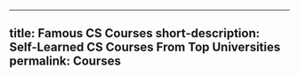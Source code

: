 <!--
 * @Author: Silva xiaosuda1997@outlook.com
 * @Date: 2023-03-22 18:38:53
 * @LastEditors: Silva xiaosuda1997@outlook.com
 * @LastEditTime: 2023-03-22 19:08:55
 * @FilePath: /SilvaXiang.github.io/_category/2-Course.markdown
 * @Description: 这是默认设置,请设置`customMade`, 打开koroFileHeader查看配置 进行设置: https://github.com/OBKoro1/koro1FileHeader/wiki/%E9%85%8D%E7%BD%AE
-->
---
title: Famous CS Courses
short-description: Self-Learned CS Courses From Top Universities
permalink: Courses
---
